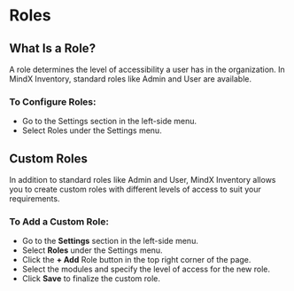 # **Roles**

## **What Is a Role?**

A role determines the level of accessibility a user has in the organization. In MindX Inventory, standard roles like Admin and User are available.

### **To Configure Roles:**

- Go to the Settings section in the left-side menu.
- Select Roles under the Settings menu.

## **Custom Roles**

In addition to standard roles like Admin and User, MindX Inventory allows you to create custom roles with different levels of access to suit your requirements.

### **To Add a Custom Role:**

- Go to the **Settings** section in the left-side menu.
- Select **Roles** under the Settings menu.
- Click the **+ Add** Role button in the top right corner of the page.
- Select the modules and specify the level of access for the new role.
- Click **Save** to finalize the custom role.
